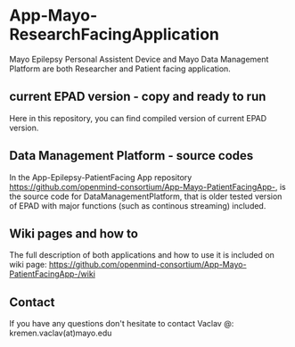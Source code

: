 # App-Mayo-ResearchFacingApplication

Mayo Epilepsy Personal Assistent Device and Mayo Data Management Platform are both Researcher and Patient facing application. 

## current EPAD version - copy and ready to run ##
Here in this repository, you can find compiled version of current EPAD version.

## Data Management Platform - source codes ##
In the App-Epilepsy-PatientFacing App repository  https://github.com/openmind-consortium/App-Mayo-PatientFacingApp-, is the source code for DataManagementPlatform, that is older tested version of EPAD with major functions (such as continous streaming) included.


## Wiki pages and how to ##
The full description of both applications and how to use it is included on wiki page: https://github.com/openmind-consortium/App-Mayo-PatientFacingApp-/wiki

## Contact ##
If you have any questions don't hesitate to contact Vaclav @: kremen.vaclav(at)mayo.edu 
